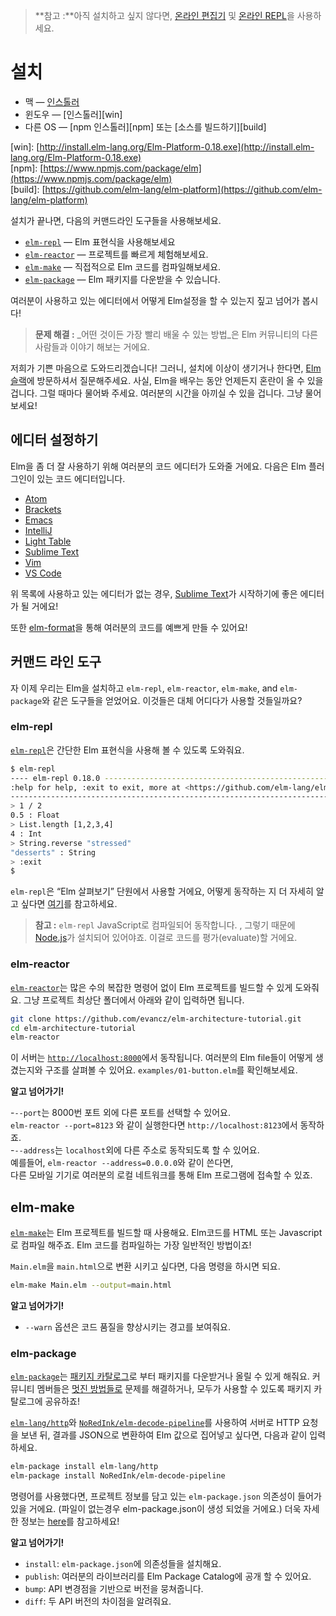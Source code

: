 > **참고 :**아직 설치하고 싶지 않다면, [온라인 편집기](http://elm-lang.org/try) 및 [온라인 REPL](http://elmrepl.cuberoot.in/)을 사용하세요.

# 설치

* 맥 &mdash; [인스톨러](http://install.elm-lang.org/Elm-Platform-0.18.pkg)
* 윈도우 &mdash; \[인스톨러\]\[win\]
* 다른 OS &mdash; \[npm 인스톨러\]\[npm\] 또는 \[소스를 빌드하기\]\[build\]

\[win\]: [http://install.elm-lang.org/Elm-Platform-0.18.exe](http://install.elm-lang.org/Elm-Platform-0.18.exe)  
\[npm\]: [https://www.npmjs.com/package/elm](https://www.npmjs.com/package/elm)  
\[build\]: [https://github.com/elm-lang/elm-platform](https://github.com/elm-lang/elm-platform)

설치가 끝나면, 다음의 커맨드라인 도구들을 사용해보세요.

* [`elm-repl`](#elm-repl) — Elm 표현식을 사용해보세요
* [`elm-reactor`](#elm-reactor) — 프로젝트를 빠르게 체험해보세요.
* [`elm-make`](#elm-make) — 직접적으로 Elm 코드를 컴파일해보세요.
* [`elm-package`](#elm-package) — Elm 패키지를 다운받을 수 있습니다.

여러분이 사용하고 있는 에디터에서 어떻게 Elm설정을 할 수 있는지 짚고 넘어가 봅시다!

> **문제 해결 :** _어떤 것이든 가장 빨리 배울 수 있는 방법_은 Elm 커뮤니티의 다른 사람들과 이야기 해보는 거에요.

저희가 기쁜 마음으로 도와드리겠습니다! 그러니, 설치에 이상이 생기거나 한다면, [Elm 슬랙](http://elmlang.herokuapp.com/)에 방문하셔서 질문해주세요. 사실, Elm을 배우는 동안 언제든지 혼란이 올 수 있을 겁니다. 그럴 때마다 물어봐 주세요. 여러분의 시간을 아끼실 수 있을 겁니다. 그냥 물어보세요!

## 에디터 설정하기

Elm을 좀 더 잘 사용하기 위해 여러분의 코드 에디터가 도와줄 거에요. 다음은 Elm 플러그인이 있는 코드 에디터입니다.

* [Atom](https://atom.io/packages/language-elm)
* [Brackets](https://github.com/lepinay/elm-brackets)
* [Emacs](https://github.com/jcollard/elm-mode)
* [IntelliJ](https://github.com/durkiewicz/elm-plugin)
* [Light Table](https://github.com/rundis/elm-light)
* [Sublime Text](https://packagecontrol.io/packages/Elm%20Language%20Support)
* [Vim](https://github.com/lambdatoast/elm.vim)
* [VS Code](https://github.com/sbrink/vscode-elm)

위 목록에 사용하고 있는 에디터가 없는 경우, [Sublime Text](https://www.sublimetext.com/)가 시작하기에 좋은 에디터가 될 거에요!

또한 [elm-format](https://github.com/avh4/elm-format)을 통해 여러분의 코드를 예쁘게 만들 수 있어요!

## 커맨드 라인 도구

자 이제 우리는 Elm을 설치하고 `elm-repl`, `elm-reactor`, `elm-make`, and `elm-package`와 같은 도구들을 얻었어요. 이것들은 대체 어디다가 사용할 것들일까요?

### elm-repl

[`elm-repl`](https://github.com/elm-lang/elm-repl)은 간단한 Elm 표현식을 사용해 볼 수 있도록 도와줘요.

```bash
$ elm-repl
---- elm-repl 0.18.0 -----------------------------------------------------------
:help for help, :exit to exit, more at <https://github.com/elm-lang/elm-repl>
--------------------------------------------------------------------------------
> 1 / 2
0.5 : Float
> List.length [1,2,3,4]
4 : Int
> String.reverse "stressed"
"desserts" : String
> :exit
$
```

`elm-repl`은 “Elm 살펴보기” 단원에서 사용할 거에요, 어떻게 동작하는 지 더 자세히 알고 싶다면 [여기](https://github.com/elm-lang/elm-repl/blob/master/README.md)를 참고하세요.

> **참고 :** `elm-repl` JavaScript로 컴파일되어 동작합니다. , 그렇기 때문에 [Node.js](http://nodejs.org/)가 설치되어 있어야죠. 이걸로 코드를 평가\(evaluate\)할 거에요.

### elm-reactor

[`elm-reactor`](https://github.com/elm-lang/elm-reactor)는 많은 수의 복잡한 명령어 없이 Elm 프로젝트를 빌드할 수 있게 도와줘요. 그냥 프로젝트 최상단 폴더에서 아래와 같이 입력하면 됩니다.

```bash
git clone https://github.com/evancz/elm-architecture-tutorial.git
cd elm-architecture-tutorial
elm-reactor
```

이 서버는 [`http://localhost:8000`](http://localhost:8000)에서 동작됩니다. 여러분의 Elm file들이 어떻게 생겼는지와 구조를 살펴볼 수 있어요. `examples/01-button.elm`를 확인해보세요.

**알고 넘어가기!**

-`--port`는 8000번 포트 외에 다른 포트를 선택할 수 있어요.  
  `elm-reactor --port=8123` 와 같이 실행한다면 `http://localhost:8123`에서 동작하죠.  
-`--address`는 `localhost`외에 다른 주소로 동작되도록 할 수 있어요.  
  예를들어, `elm-reactor --address=0.0.0.0`와 같이 쓴다면,  
  다른 모바일 기기로 여러분의 로컬 네트워크를 통해 Elm 프로그램에 접속할 수 있죠.

## elm-make

[`elm-make`](https://github.com/elm-lang/elm-make)는 Elm 프로젝트를 빌드할 때 사용해요. Elm코드를 HTML 또는 Javascript로 컴파일 해주죠. Elm 코드를 컴파일하는 가장 일반적인 방법이죠!

`Main.elm`을 `main.html`으로 변환 시키고 싶다면, 다음 명령을 하시면 되요.

```bash
elm-make Main.elm --output=main.html
```

**알고 넘어가기!**

* `--warn` 옵션은 코드 품질을 향상시키는 경고를 보여줘요.

### elm-package

[`elm-package`](https://github.com/elm-lang/elm-package)는 [패키지 카탈로그](http://package.elm-lang.org/)로 부터 패키지를 다운받거나 올릴 수 있게 해줘요. 커뮤니티 멤버들은 [멋진 방법들로](http://package.elm-lang.org/help/design-guidelines) 문제를 해결하거나, 모두가 사용할 수 있도록 패키지 카탈로그에 공유하죠!

[`elm-lang/http`](http://package.elm-lang.org/packages/elm-lang/http/latest)와 [`NoRedInk/elm-decode-pipeline`](http://package.elm-lang.org/packages/NoRedInk/elm-decode-pipeline/latest)를 사용하여 서버로 HTTP 요청을 보낸 뒤, 결과를 JSON으로 변환하여 Elm 값으로 집어넣고 싶다면, 다음과 같이 입력하세요.

```bash
elm-package install elm-lang/http
elm-package install NoRedInk/elm-decode-pipeline
```

명령어를 사용했다면, 프로젝트 정보를 담고 있는 `elm-package.json` 의존성이 들어가 있을 거에요. \(파일이 없는경우 elm-package.json이 생성 되었을 거에요.\) 더욱 자세한 정보는 [here](https://github.com/elm-lang/elm-package)를 참고하세요!

**알고 넘어가기!**

* `install`: `elm-package.json`에 의존성들을 설치해요.
* `publish`: 여러분의 라이브러리를 Elm Package Catalog에 공개 할 수 있어요.
* `bump`: API 변경점을 기반으로 버전을 뭉쳐줍니다.
* `diff`: 두 API 버전의 차이점을 알려줘요.



